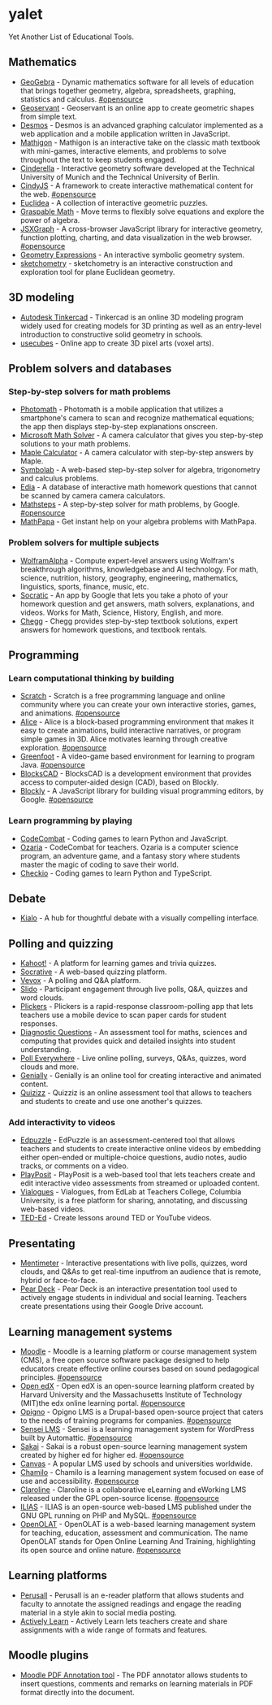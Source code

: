 # yalet
Yet Another List of Educational Tools.

## Mathematics
- [GeoGebra](https://www.geogebra.org/) - Dynamic mathematics software for all levels of education that brings together geometry, algebra, spreadsheets, graphing, statistics and calculus. [#opensource](https://github.com/geogebra/geogebra)
- [Geoservant](https://www.matheretter.de/geoservant/en) - Geoservant is an online app to create geometric shapes from simple text.
- [Desmos](https://www.desmos.com/) - Desmos is an advanced graphing calculator implemented as a web application and a mobile application written in JavaScript.
- [Mathigon](https://mathigon.org/) - Mathigon is an interactive take on the classic math textbook with mini-games, interactive elements, and problems to solve throughout the text to keep students engaged.
- [Cinderella](https://cinderella.de/) - Interactive geometry software developed at the Technical University of Munich and the Technical University of Berlin.
- [CindyJS](https://cindyjs.org/) - A framework to create interactive mathematical content for the web. [#opensource](https://github.com/CindyJS/CindyJS)
- [Euclidea](https://www.euclidea.xyz/) - A collection of interactive geometric puzzles.
- [Graspable Math](https://activities.graspablemath.com) - Move terms to flexibly solve equations and explore the power of algebra.
- [JSXGraph](http://jsxgraph.org/) - A cross-browser JavaScript library for interactive geometry, function plotting, charting, and data visualization in the web browser. [#opensource](https://github.com/jsxgraph/jsxgraph)
- [Geometry Expressions](https://www.geometryexpressions.com/) - An interactive symbolic geometry system.
- [sketchometry](https://sketchometry.org/) - sketchometry is an interactive construction and exploration tool for plane Euclidean geometry.

## 3D modeling
- [Autodesk Tinkercad](https://www.tinkercad.com/) - Tinkercad is an online 3D modeling program widely used for creating models for 3D printing as well as an entry-level introduction to constructive solid geometry in schools.
- [usecubes](https://usecubes.com/) - Online app to create 3D pixel arts (voxel arts).

## Problem solvers and databases

### Step-by-step solvers for math problems
- [Photomath](https://photomath.com/) - Photomath is a mobile application that utilizes a smartphone's camera to scan and recognize mathematical equations; the app then displays step-by-step explanations onscreen.
- [Microsoft Math Solver]() - A camera calculator that gives you step-by-step solutions to your math problems.
- [Maple Calculator](https://www.maplesoft.com/products/Maplecalculator/) - A camera calculator with step-by-step answers by Maple.
- [Symbolab](https://www.symbolab.com/) - A web-based step-by-step solver for algebra, trigonometry and calculus problems.
- [Edia](https://edia.app/) - A database of interactive math homework questions that cannot be scanned by camera camera calculators.
- [Mathsteps](https://github.com/google/mathsteps) - A step-by-step solver for math problems, by Google. [#opensource](https://github.com/google/mathsteps)
- [MathPapa](https://www.mathpapa.com) - Get instant help on your algebra problems with MathPapa.

### Problem solvers for multiple subjects
- [WolframAlpha](https://www.wolframalpha.com/) - Compute expert-level answers using Wolfram's breakthrough algorithms, knowledgebase and AI technology. For math, science, nutrition, history, geography, engineering, mathematics, linguistics, sports, finance, music, etc.
- [Socratic](https://socratic.org/) - An app by Google that lets you take a photo of your homework question and get answers, math solvers, explanations, and videos. Works for Math, Science, History, English, and more.
- [Chegg](https://www.chegg.com/) - Chegg provides step-by-step textbook solutions, expert answers for homework questions, and textbook rentals.

## Programming
### Learn computational thinking by building
- [Scratch](https://scratch.mit.edu/) - Scratch is a free programming language and online community where you can create your own interactive stories, games, and animations. [#opensource](https://github.com/LLK/scratch-gui)
- [Alice](https://www.alice.org/) - Alice is a block-based programming environment that makes it easy to create animations, build interactive narratives, or program simple games in 3D. Alice motivates learning through creative exploration. [#opensource](https://github.com/TheAliceProject/alice3)
- [Greenfoot](https://www.greenfoot.org/) - A video-game based environment for learning to program Java. [#opensource](https://www.greenfoot.org/site/download_source)
- [BlocksCAD](https://www.blockscad3d.com/editor/) - BlocksCAD is a development environment that provides access to computer-aided design (CAD), based on Blockly.
- [Blockly](https://developers.google.com/blockly) - A JavaScript library for building visual programming editors, by Google. [#opensource](https://github.com/google/blockly)

### Learn programming by playing
- [CodeCombat](https://codecombat.com/) - Coding games to learn Python and JavaScript.
- [Ozaria](https://www.ozaria.com/) - CodeCombat for teachers. Ozaria is a computer science program, an adventure game, and a fantasy story where students master the magic of coding to save their world.
- [Checkio](https://checkio.org/) - Coding games to learn Python and TypeScript.

## Debate
- [Kialo](https://www.kialo.com/) - A hub for thoughtful debate with a visually compelling interface.

## Polling and quizzing
- [Kahoot!](https://kahoot.com/) - A platform for learning games and trivia quizzes.
- [Socrative](https://www.socrative.com/) - A web-based quizzing platform.
- [Vevox](https://www.vevox.com/) - A polling and Q&A platform.
- [Slido](https://www.sli.do/) - Participant engagement through live polls, Q&A, quizzes and word clouds.
- [Plickers](https://get.plickers.com/) - Plickers is a rapid-response classroom-polling app that lets teachers use a mobile device to scan paper cards for student responses.
- [Diagnostic Questions](https://diagnosticquestions.com/) - An assessment tool for maths, sciences and computing that provides quick and detailed insights into student understanding.
- [Poll Everywhere](https://www.polleverywhere.com/) - Live online polling, surveys, Q&As, quizzes, word clouds and more.
- [Genially](https://genial.ly/) - Genially is an online tool for creating interactive and animated content.
- [Quizizz](https://quizizz.com/) - Quizziz is an online assessment tool that allows to teachers and students to create and use one another's quizzes.

### Add interactivity to videos
- [Edpuzzle](https://edpuzzle.com/) - EdPuzzle is an assessment-centered tool that allows teachers and students to create interactive online videos by embedding either open-ended or multiple-choice questions, audio notes, audio tracks, or comments on a video.
- [PlayPosit](https://go.playposit.com/) - PlayPosit is a web-based tool that lets teachers create and edit interactive video assessments from streamed or uploaded content.
- [Vialogues](https://www.vialogues.com/) - Vialogues, from EdLab at Teachers College, Columbia University, is a free platform for sharing, annotating, and discussing web-based videos.
- [TED-Ed](https://ed.ted.com/) - Create lessons around TED or YouTube videos.

## Presentating
- [Mentimeter](https://www.mentimeter.com/) - Interactive presentations with live polls, quizzes, word clouds, and Q&As to get real-time inputfrom an audience that is remote, hybrid or face-to-face.
- [Pear Deck](https://www.peardeck.com/) - Pear Deck is an interactive presentation tool used to actively engage students in individual and social learning. Teachers create presentations using their Google Drive account.

## Learning management systems
- [Moodle](https://moodle.org/) - Moodle is a learning platform or course management system (CMS), a free open source software package designed to help educators create effective online courses based on sound pedagogical principles. [#opensource](https://github.com/moodle/moodle)
- [Open edX](https://open.edx.org/) - Open edX is an open-source learning platform created by Harvard University and the Massachusetts Institute of Technology (MIT)the edx online learning portal. [#opensource](https://github.com/edx/edx-platform)
- [Opigno](https://www.opigno.org/) - Opigno LMS is a Drupal-based open-source project that caters to the needs of training programs for companies. [#opensource](https://www.drupal.org/project/opigno_lms)
- [Sensei LMS](https://senseilms.com/) - Sensei is a learning management system for WordPress built by Automattic. [#opensource](https://wordpress.org/plugins/sensei-lms/)
- [Sakai](https://www.sakailms.org/) - Sakai is a robust open-source learning management system created by higher ed for higher ed. [#opensource](https://github.com/sakaiproject/sakai)
- [Canvas](https://www.instructure.com/canvas) - A popular LMS used by schools and universities worldwide.
- [Chamilo](https://chamilo.org/) - Chamilo is a learning management system focused on ease of use and accessibility. [#opensource](https://github.com/chamilo/chamilo-lms)
- [Claroline](https://www.claroline.com/) - Claroline is a collaborative eLearning and eWorking LMS released under the GPL open-source license. [#opensource](https://github.com/claroline/Claroline)
- [ILIAS](https://www.ilias.de/) - ILIAS is an open-source web-based LMS published under the GNU GPL running on PHP and MySQL. [#opensource](https://github.com/ILIAS-eLearning/ILIAS)
- [OpenOLAT](https://www.openolat.com/) - OpenOLAT is a web-based learning management system for teaching, education, assessment and communication. The name OpenOLAT stands for Open Online Learning And Training, highlighting its open source and online nature. [#opensource](https://github.com/OpenOLAT/OpenOLAT)

## Learning platforms
- [Perusall](https://perusall.com/) - Perusall is an e-reader platform that allows students and faculty to annotate the assigned readings and engage the reading material in a style akin to social media posting.
- [Actively Learn](https://www.activelylearn.com/) - Actively Learn lets teachers create and share assignments with a wide range of formats and features.

## Moodle plugins
- [Moodle PDF Annotation tool](https://moodle.org/plugins/mod_pdfannotator) - The PDF annotator allows students to insert questions, comments and remarks on learning materials in PDF format directly into the document.
